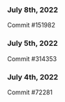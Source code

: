 ### July 8th, 2022

Commit #151982

### July 5th, 2022

Commit #314353


### July 4th, 2022

Commit #72281
